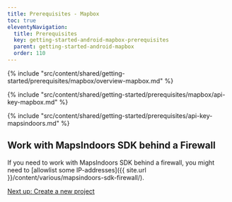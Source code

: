 ```yaml
---
title: Prerequisites - Mapbox
toc: true
eleventyNavigation:
  title: Prerequisites
  key: getting-started-android-mapbox-prerequisites
  parent: getting-started-android-mapbox
  order: 110
---
```


<!-- Overview -->
{% include "src/content/shared/getting-started/prerequisites/mapbox/overview-mapbox.md" %}

<!-- Google Maps API key -->
{% include "src/content/shared/getting-started/prerequisites/mapbox/api-key-mapbox.md" %}

<!-- MapsIndoors API key -->
{% include "src/content/shared/getting-started/prerequisites/api-key-mapsindoors.md" %}

## Work with MapsIndoors SDK behind a Firewall

If you need to work with MapsIndoors SDK behind a firewall, you might need to [allowlist some IP-addresses]({{ site.url }}/content/various/mapsindoors-sdk-firewall/).

<p class="next-article"><a class="mi-button mi-button--outline" href="{{ site.url }}/content/getting-started/android/new-project/">Next up: Create a new project</a>
